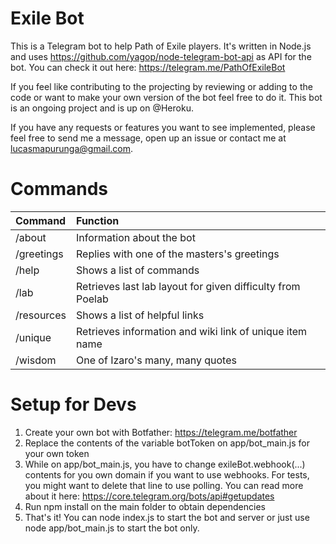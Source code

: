# Exile Bot
This is a Telegram bot to help Path of Exile players. It's written in Node.js and uses https://github.com/yagop/node-telegram-bot-api as API for the bot. You can check it out here: https://telegram.me/PathOfExileBot

If you feel like contributing to the projecting by reviewing or adding to the code or want to make your own version of the bot feel free to do it. This bot is an ongoing project and is up on @Heroku.

If you have any requests or features you want to see implemented, please feel free to send me a message, open up an issue or contact me at lucasmapurunga@gmail.com.

# Commands

| Command     | Function                                         
|:------------|:-------------------------------------------------|
| /about     | Information about the bot   |
| /greetings | Replies with one of the masters's greetings
| /help      |Shows a list of commands
| /lab       |Retrieves last lab layout for given difficulty from Poelab
| /resources | Shows a list of helpful links
| /unique    | Retrieves information and wiki link of unique item name
| /wisdom    | One of Izaro's many, many quotes



# Setup for Devs
1. Create your own bot with Botfather: https://telegram.me/botfather
2. Replace the contents of the variable botToken on app/bot_main.js for your own token
3. While on app/bot_main.js, you have to change exileBot.webhook(...) contents for you own domain if you want to use webhooks. For tests, you might want to delete that line to use polling. You can read more about it here: https://core.telegram.org/bots/api#getupdates
4. Run npm install on the main folder to obtain dependencies
5. That's it! You can node index.js to start the bot and server or just use node app/bot_main.js to start the bot only.
